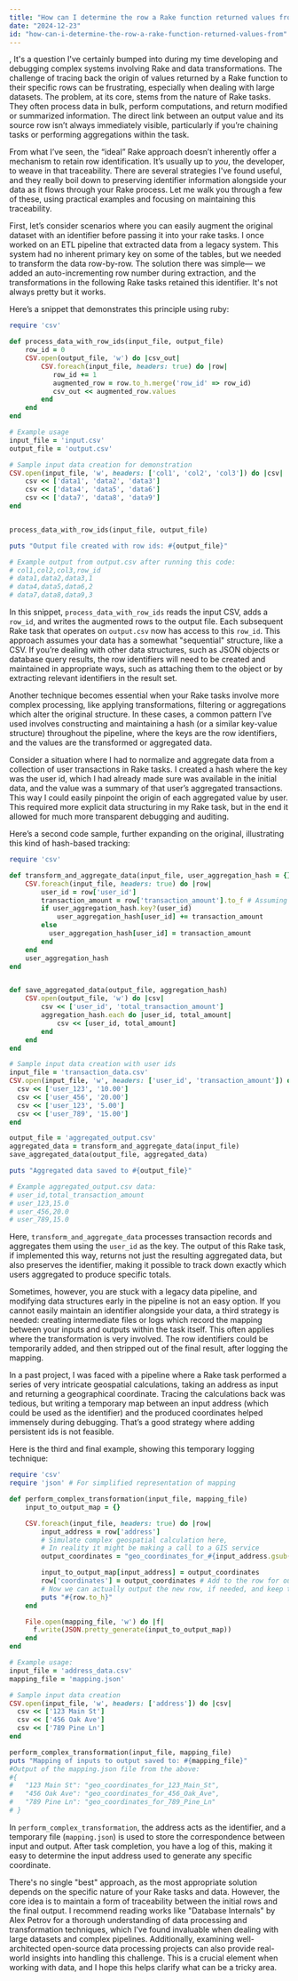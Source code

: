 ```yaml
---
title: "How can I determine the row a Rake function returned values from?"
date: "2024-12-23"
id: "how-can-i-determine-the-row-a-rake-function-returned-values-from"
---
```


,  It's a question I've certainly bumped into during my time developing and debugging complex systems involving Rake and data transformations. The challenge of tracing back the origin of values returned by a Rake function to their specific rows can be frustrating, especially when dealing with large datasets. The problem, at its core, stems from the nature of Rake tasks. They often process data in bulk, perform computations, and return modified or summarized information. The direct link between an output value and its source row isn’t always immediately visible, particularly if you’re chaining tasks or performing aggregations within the task.

From what I’ve seen, the “ideal” Rake approach doesn’t inherently offer a mechanism to retain row identification. It’s usually up to *you*, the developer, to weave in that traceability. There are several strategies I've found useful, and they really boil down to preserving identifier information alongside your data as it flows through your Rake process. Let me walk you through a few of these, using practical examples and focusing on maintaining this traceability.

First, let’s consider scenarios where you can easily augment the original dataset with an identifier before passing it into your rake tasks. I once worked on an ETL pipeline that extracted data from a legacy system. This system had no inherent primary key on some of the tables, but we needed to transform the data row-by-row. The solution there was simple— we added an auto-incrementing row number during extraction, and the transformations in the following Rake tasks retained this identifier. It's not always pretty but it works.

Here’s a snippet that demonstrates this principle using ruby:

```ruby
require 'csv'

def process_data_with_row_ids(input_file, output_file)
    row_id = 0
    CSV.open(output_file, 'w') do |csv_out|
        CSV.foreach(input_file, headers: true) do |row|
           row_id += 1
           augmented_row = row.to_h.merge('row_id' => row_id)
           csv_out << augmented_row.values
        end
    end
end

# Example usage
input_file = 'input.csv'
output_file = 'output.csv'

# Sample input data creation for demonstration
CSV.open(input_file, 'w', headers: ['col1', 'col2', 'col3']) do |csv|
    csv << ['data1', 'data2', 'data3']
    csv << ['data4', 'data5', 'data6']
    csv << ['data7', 'data8', 'data9']
end


process_data_with_row_ids(input_file, output_file)

puts "Output file created with row ids: #{output_file}"

# Example output from output.csv after running this code:
# col1,col2,col3,row_id
# data1,data2,data3,1
# data4,data5,data6,2
# data7,data8,data9,3
```

In this snippet, `process_data_with_row_ids` reads the input CSV, adds a `row_id`, and writes the augmented rows to the output file. Each subsequent Rake task that operates on `output.csv` now has access to this `row_id`. This approach assumes your data has a somewhat "sequential" structure, like a CSV. If you’re dealing with other data structures, such as JSON objects or database query results, the row identifiers will need to be created and maintained in appropriate ways, such as attaching them to the object or by extracting relevant identifiers in the result set.

Another technique becomes essential when your Rake tasks involve more complex processing, like applying transformations, filtering or aggregations which alter the original structure. In these cases, a common pattern I’ve used involves constructing and maintaining a hash (or a similar key-value structure) throughout the pipeline, where the keys are the row identifiers, and the values are the transformed or aggregated data.

Consider a situation where I had to normalize and aggregate data from a collection of user transactions in Rake tasks. I created a hash where the key was the user id, which I had already made sure was available in the initial data, and the value was a summary of that user’s aggregated transactions. This way I could easily pinpoint the origin of each aggregated value by user. This required more explicit data structuring in my Rake task, but in the end it allowed for much more transparent debugging and auditing.

Here’s a second code sample, further expanding on the original, illustrating this kind of hash-based tracking:

```ruby
require 'csv'

def transform_and_aggregate_data(input_file, user_aggregation_hash = {})
    CSV.foreach(input_file, headers: true) do |row|
        user_id = row['user_id']
        transaction_amount = row['transaction_amount'].to_f # Assuming numerical amount
        if user_aggregation_hash.key?(user_id)
            user_aggregation_hash[user_id] += transaction_amount
        else
          user_aggregation_hash[user_id] = transaction_amount
        end
    end
    user_aggregation_hash
end


def save_aggregated_data(output_file, aggregation_hash)
    CSV.open(output_file, 'w') do |csv|
        csv << ['user_id', 'total_transaction_amount']
        aggregation_hash.each do |user_id, total_amount|
            csv << [user_id, total_amount]
        end
    end
end

# Sample input data creation with user ids
input_file = 'transaction_data.csv'
CSV.open(input_file, 'w', headers: ['user_id', 'transaction_amount']) do |csv|
  csv << ['user_123', '10.00']
  csv << ['user_456', '20.00']
  csv << ['user_123', '5.00']
  csv << ['user_789', '15.00']
end

output_file = 'aggregated_output.csv'
aggregated_data = transform_and_aggregate_data(input_file)
save_aggregated_data(output_file, aggregated_data)

puts "Aggregated data saved to #{output_file}"

# Example aggregated_output.csv data:
# user_id,total_transaction_amount
# user_123,15.0
# user_456,20.0
# user_789,15.0
```

Here, `transform_and_aggregate_data` processes transaction records and aggregates them using the `user_id` as the key. The output of this Rake task, if implemented this way, returns not just the resulting aggregated data, but also preserves the identifier, making it possible to track down exactly which users aggregated to produce specific totals.

Sometimes, however, you are stuck with a legacy data pipeline, and modifying data structures early in the pipeline is not an easy option. If you cannot easily maintain an identifier alongside your data, a third strategy is needed: creating intermediate files or logs which record the mapping between your inputs and outputs within the task itself. This often applies where the transformation is very involved. The row identifiers could be temporarily added, and then stripped out of the final result, after logging the mapping.

In a past project, I was faced with a pipeline where a Rake task performed a series of very intricate geospatial calculations, taking an address as input and returning a geographical coordinate. Tracing the calculations back was tedious, but writing a temporary map between an input address (which could be used as the identifier) and the produced coordinates helped immensely during debugging. That’s a good strategy where adding persistent ids is not feasible.

Here is the third and final example, showing this temporary logging technique:

```ruby
require 'csv'
require 'json' # For simplified representation of mapping

def perform_complex_transformation(input_file, mapping_file)
    input_to_output_map = {}

    CSV.foreach(input_file, headers: true) do |row|
        input_address = row['address']
        # Simulate complex geospatial calculation here,
        # In reality it might be making a call to a GIS service
        output_coordinates = "geo_coordinates_for_#{input_address.gsub(' ', '_')}"

        input_to_output_map[input_address] = output_coordinates
        row['coordinates'] = output_coordinates # Add to the row for output
        # Now we can actually output the new row, if needed, and keep the mapping.
        puts "#{row.to_h}"
    end

    File.open(mapping_file, 'w') do |f|
      f.write(JSON.pretty_generate(input_to_output_map))
    end
end

# Example usage:
input_file = 'address_data.csv'
mapping_file = 'mapping.json'

# Sample input data creation
CSV.open(input_file, 'w', headers: ['address']) do |csv|
  csv << ['123 Main St']
  csv << ['456 Oak Ave']
  csv << ['789 Pine Ln']
end

perform_complex_transformation(input_file, mapping_file)
puts "Mapping of inputs to output saved to: #{mapping_file}"
#Output of the mapping.json file from the above:
#{
#   "123 Main St": "geo_coordinates_for_123_Main_St",
#   "456 Oak Ave": "geo_coordinates_for_456_Oak_Ave",
#   "789 Pine Ln": "geo_coordinates_for_789_Pine_Ln"
# }
```
In `perform_complex_transformation`, the address acts as the identifier, and a temporary file (`mapping.json`) is used to store the correspondence between input and output. After task completion, you have a log of this, making it easy to determine the input address used to generate any specific coordinate.

There's no single "best" approach, as the most appropriate solution depends on the specific nature of your Rake tasks and data. However, the core idea is to maintain a form of traceability between the initial rows and the final output. I recommend reading works like "Database Internals" by Alex Petrov for a thorough understanding of data processing and transformation techniques, which I’ve found invaluable when dealing with large datasets and complex pipelines. Additionally, examining well-architected open-source data processing projects can also provide real-world insights into handling this challenge. This is a crucial element when working with data, and I hope this helps clarify what can be a tricky area.
